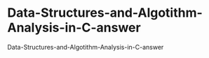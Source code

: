 # Data-Structures-and-Algotithm-Analysis-in-C-answer
Data-Structures-and-Algotithm-Analysis-in-C-answer
